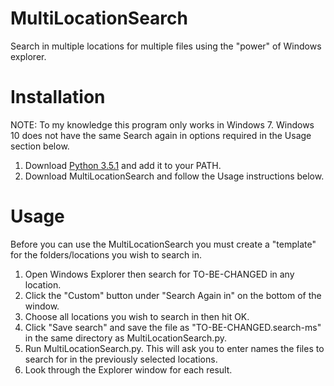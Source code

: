 # MultiLocationSearch
Search in multiple locations for multiple files using the "power" of Windows explorer.

# Installation
NOTE: To my knowledge this program only works in Windows 7. Windows 10 does not have the same Search again in options required in the Usage section below.

1. Download [Python 3.5.1](https://www.python.org/downloads/) and add it to your PATH.
2. Download MultiLocationSearch and follow the Usage instructions below.

# Usage
Before you can use the MultiLocationSearch you must create a "template" for the folders/locations you wish to search in.

1. Open Windows Explorer then search for TO-BE-CHANGED in any location.
2. Click the "Custom" button under "Search Again in" on the bottom of the window.
3. Choose all locations you wish to search in then hit OK.
4. Click "Save search" and save the file as "TO-BE-CHANGED.search-ms" in the same directory as MultiLocationSearch.py.
5. Run MultiLocationSearch.py. This will ask you to enter names the files to search for in the previously selected locations.
6. Look through the Explorer window for each result.
